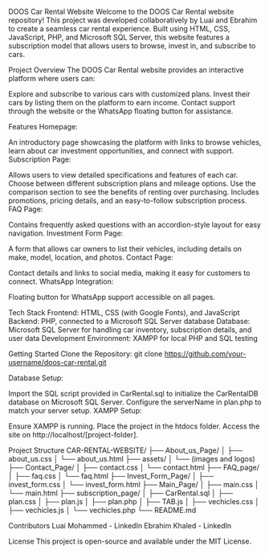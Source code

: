 DOOS Car Rental Website
Welcome to the DOOS Car Rental website repository! This project was developed collaboratively by Luai and Ebrahim to create a seamless car rental experience. Built using HTML, CSS, JavaScript, PHP, and Microsoft SQL Server, this website features a subscription model that allows users to browse, invest in, and subscribe to cars.

Project Overview
The DOOS Car Rental website provides an interactive platform where users can:

Explore and subscribe to various cars with customized plans.
Invest their cars by listing them on the platform to earn income.
Contact support through the website or the WhatsApp floating button for assistance.

Features
Homepage:

An introductory page showcasing the platform with links to browse vehicles, learn about car investment opportunities, and connect with support.
Subscription Page:

Allows users to view detailed specifications and features of each car.
Choose between different subscription plans and mileage options.
Use the comparison section to see the benefits of renting over purchasing.
Includes promotions, pricing details, and an easy-to-follow subscription process.
FAQ Page:

Contains frequently asked questions with an accordion-style layout for easy navigation.
Investment Form Page:

A form that allows car owners to list their vehicles, including details on make, model, location, and photos.
Contact Page:

Contact details and links to social media, making it easy for customers to connect.
WhatsApp Integration:

Floating button for WhatsApp support accessible on all pages.

Tech Stack
Frontend: HTML, CSS (with Google Fonts), and JavaScript
Backend: PHP, connected to a Microsoft SQL Server database
Database: Microsoft SQL Server for handling car inventory, subscription details, and user data
Development Environment: XAMPP for local PHP and SQL testing

Getting Started
Clone the Repository:
git clone https://github.com/your-username/doos-car-rental.git


Database Setup:

Import the SQL script provided in CarRental.sql to initialize the CarRentalDB database on Microsoft SQL Server.
Configure the serverName in plan.php to match your server setup.
XAMPP Setup:

Ensure XAMPP is running.
Place the project in the htdocs folder.
Access the site on http://localhost/[project-folder].

Project Structure
CAR-RENTAL-WEBSITE/
├── About_us_Page/
│   ├── about_us.css
│   └── about_us.html
├── assets/
│   └── (images and logos)
├── Contact_Page/
│   ├── contact.css
│   └── contact.html
├── FAQ_page/
│   ├── faq.css
│   └── faq.html
├── Invest_Form_Page/
│   ├── invest_form.css
│   └── invest_form.html
├── Main_Page/
│   ├── main.css
│   └── main.html
├── subscription_page/
│   ├── CarRental.sql
│   ├── plan.css
│   ├── plan.js
│   ├── plan.php
│   ├── TAB.js
│   ├── vechicles.css
│   ├── vechicles.js
│   └── vechicles.php
└── README.md

Contributors
Luai Mohammed - LinkedIn
Ebrahim Khaled - LinkedIn

License
This project is open-source and available under the MIT License.
